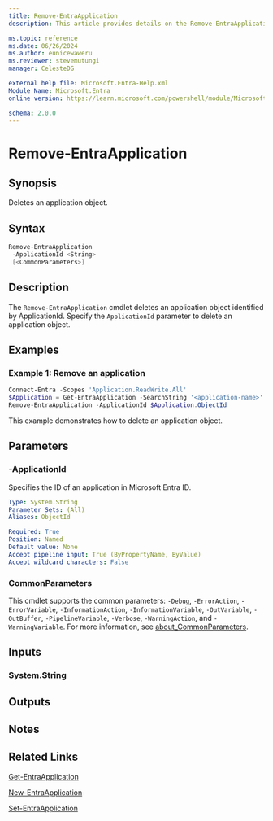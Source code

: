 ```yaml
---
title: Remove-EntraApplication
description: This article provides details on the Remove-EntraApplication command.

ms.topic: reference
ms.date: 06/26/2024
ms.author: eunicewaweru
ms.reviewer: stevemutungi
manager: CelesteDG

external help file: Microsoft.Entra-Help.xml
Module Name: Microsoft.Entra
online version: https://learn.microsoft.com/powershell/module/Microsoft.Entra/Remove-EntraApplication

schema: 2.0.0
---
```


# Remove-EntraApplication

## Synopsis

Deletes an application object.

## Syntax

```powershell
Remove-EntraApplication
 -ApplicationId <String>
 [<CommonParameters>]
```

## Description

The `Remove-EntraApplication` cmdlet deletes an application object identified by ApplicationId. Specify the `ApplicationId` parameter to delete an application object.

## Examples

### Example 1: Remove an application

```powershell
Connect-Entra -Scopes 'Application.ReadWrite.All'
$Application = Get-EntraApplication -SearchString '<application-name>'
Remove-EntraApplication -ApplicationId $Application.ObjectId
```

This example demonstrates how to delete an application object.

## Parameters

### -ApplicationId

Specifies the ID of an application in Microsoft Entra ID.

```yaml
Type: System.String
Parameter Sets: (All)
Aliases: ObjectId

Required: True
Position: Named
Default value: None
Accept pipeline input: True (ByPropertyName, ByValue)
Accept wildcard characters: False
```

### CommonParameters

This cmdlet supports the common parameters: `-Debug`, `-ErrorAction`, `-ErrorVariable`, `-InformationAction`, `-InformationVariable`, `-OutVariable`, `-OutBuffer`, `-PipelineVariable`, `-Verbose`, `-WarningAction`, and `-WarningVariable`. For more information, see [about_CommonParameters](https://go.microsoft.com/fwlink/?LinkID=113216).

## Inputs

### System.String

## Outputs

## Notes

## Related Links

[Get-EntraApplication](Get-EntraApplication.md)

[New-EntraApplication](New-EntraApplication.md)

[Set-EntraApplication](Set-EntraApplication.md)
